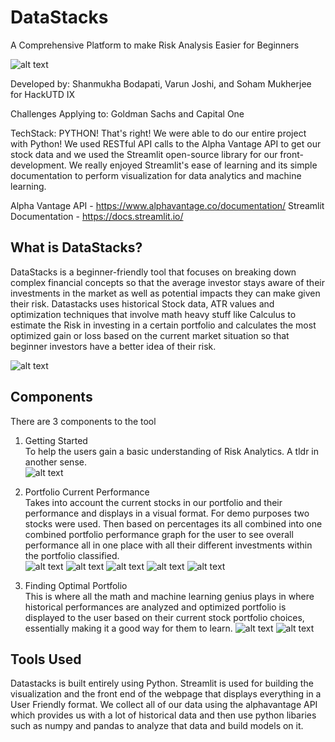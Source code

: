 # DataStacks

A Comprehensive Platform to make Risk Analysis Easier for Beginners

![alt text](https://github.com/SBodapati11/DataStacks/blob/main/DataStacksIcon)

Developed by: Shanmukha Bodapati, Varun Joshi, and Soham Mukherjee for HackUTD IX

Challenges Applying to: Goldman Sachs and Capital One

TechStack:
PYTHON!
That's right! We were able to do our entire project with Python! 
We used RESTful API calls to the Alpha Vantage API to get our stock data and we used the Streamlit open-source library for our front-development. We really enjoyed Streamlit's ease of learning and its simple documentation to perform visualization for data analytics and machine learning.

Alpha Vantage API - https://www.alphavantage.co/documentation/
Streamlit Documentation - https://docs.streamlit.io/


## What is DataStacks?
DataStacks is a beginner-friendly tool that focuses on breaking down complex financial concepts so that the average investor stays aware of their investments in the market as well as potential impacts they can make given their risk. Datastacks uses historical Stock data, ATR values and optimization techniques that involve math heavy stuff like Calculus to estimate the Risk in investing in a certain portfolio and calculates the most optimized gain or loss based on the current market situation so that beginner investors have a better idea of their risk.

![alt text](https://github.com/SBodapati11/DataStacks/blob/main/images/intro.png)

## Components
There are 3 components to the tool <br>
1. Getting Started <br>
To help the users gain a basic understanding of Risk Analytics. A tldr in another sense. <br>
![alt text](https://github.com/SBodapati11/DataStacks/blob/main/images/img8.png)
2. Portfolio Current Performance <br>
Takes into account the current stocks in our portfolio and their performance and displays in a visual format. For demo purposes two stocks were used. Then based on percentages its all combined into one combined portfolio performance graph for the user to see overall performance all in one place with all their different investments within the portfolio classified. <br>
![alt text](https://github.com/SBodapati11/DataStacks/blob/main/images/img1.png)
![alt text](https://github.com/SBodapati11/DataStacks/blob/main/images/img2.png)
![alt text](https://github.com/SBodapati11/DataStacks/blob/main/images/img3.png)
![alt text](https://github.com/SBodapati11/DataStacks/blob/main/images/img4.png)
![alt text](https://github.com/SBodapati11/DataStacks/blob/main/images/img5.png)

3. Finding Optimal Portfolio <br>
This is where all the math and machine learning genius plays in where historical performances are analyzed and optimized portfolio is displayed to the user based on their current stock portfolio choices, essentially making it a good way for them to learn.
![alt text](https://github.com/SBodapati11/DataStacks/blob/main/images/img6.png)
![alt text](https://github.com/SBodapati11/DataStacks/blob/main/images/img7.png)


## Tools Used
Datastacks is built entirely using Python. Streamlit is used for building the visualization and the front end of the webpage that displays everything in a User Friendly format. We collect all of our data using the alphavantage API which provides us with a lot of historical data and then use python libaries such as numpy and pandas to analyze that data and build models on it.


